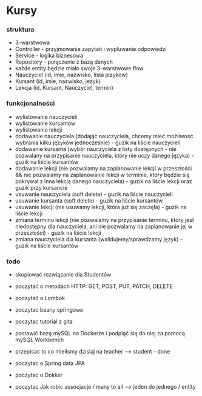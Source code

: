 # Kursy

### struktura
- 3-warstwowa
- Controller - przyjmowanie zapytań i wypluwanie odpowiedzi
- Service - logika biznesowa
- Repository - połączenie z bazą danych
- każde entity będzie miało swoje 3-warstwowe flow
- Nauczyciel (id, imie, nazwisko, lista jezykow)
- Kursant (id, imie, nazwisko, jezyk)
- Lekcja (id, Kursant, Nauczyciel, termin)

### funkcjonalności
- wylistowanie nauczycieli
- wylistowanie kursantów
- wylistowanie lekcji
- dodawanie nauczyciela (dodając nauczyciela, chcemy mieć możliwość wybrania kilku języków jednocześnie) - guzik na liście nauczycieli
- dodawanie kursanta (wybór nauczyciela z listy dostępnych - nie pozwalany na przypisanie nauczyciela, który nie uczy danego języka) - guzik na liście kursantów
- dodawanie lekcji (nie pozwalamy na zaplanowanie lekcji w przeszłości && nie pozwalamy na zaplanowanie lekcji w terminie, który będzie się pokrywał z inna lekcją danego nauczyciela) - guzik na liście lekcji oraz guzik przy kursancie
- usuwanie nauczyciela (soft delete) - guzik na liście nauczycieli
- usuwanie kursanta (soft delete) - guzik na liście kursantów
- usuwanie lekcji (nie usuwamy lekcji, która już się zaczęła) - guzik na liście lekcji
- zmiana terminu lekcji (nie pozwalamy na przypisanie terminu, który jest niedostępny dla nauczyciela, ani nie pozwalamy na zaplanowanie jej w przeszłości) - guzik na liście lekcji
- zmiana nauczyciela dla kursanta (walidujemy/sprawdzamy język) - guzik na liście kursantów

### todo
- skopiować rozwiązanie dla Studentów
- poczytać o metodach HTTP: GET, POST, PUT, PATCH, DELETE
- poczytać o Lombok
- poczytac beany springowe
- poczytac tutorial z gita


- postawić bazę mySQL na Dockerze i podpiąć się do niej za pomocą mySQL Workbench
- przepisac to co mielismy dzisiaj na teacher --> student - done
- poczytac o Spring data JPA
- poczytac o Dokker
- poczytac Jak robic assocjacje / many to all --> jeden do jednego / entity